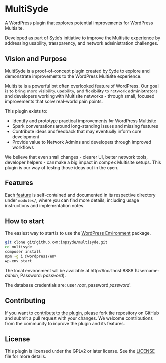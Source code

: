 # MultiSyde

A WordPress plugin that explores potential improvements for WordPress Multisite.

Developed as part of Syde’s initiative to improve the Multisite experience by addressing usability, transparency, and network administration challenges.

## Vision and Purpose

MultiSyde is a proof-of-concept plugin created by Syde to explore and demonstrate improvements to the WordPress Multisite experience.

Multisite is a powerful but often overlooked feature of WordPress. Our goal is to bring more visibility, usability, and flexibility to network administrators and developers working with Multisite networks - through small, focused improvements that solve real-world pain points.

This plugin exists to:
* Identify and prototype practical improvements for WordPress Multisite
* Spark conversations around long-standing issues and missing features
* Contribute ideas and feedback that may eventually inform core development
* Provide value to Network Admins and developers through improved workflows

We believe that even small changes - clearer UI, better network tools, developer helpers - can make a big impact in complex Multisite setups. This plugin is our way of testing those ideas out in the open.

## Features

Each [feature](./modules/README.md) is self-contained and documented in its respective directory under `modules/`, where you can find more details, including usage instructions and implementation notes.

## How to start

The easiest way to start is to use the [WordPress Environment](https://developer.wordpress.org/block-editor/reference-guides/packages/packages-env/) package.
```bash
git clone git@github.com:inpsyde/multisyde.git
cd multisyde
composer install
npm -g i @wordpress/env
wp-env start
```

The local environment will be available at http://localhost:8888 (Username: _admin_, Password: _password_).

The database credentials are: user _root_, password _password_.

## Contributing

If you want to [contribute to the plugin](./CONTRIBUTING.md), please fork the repository on GitHub and submit a pull request with your changes. We welcome contributions from the community to improve the plugin and its features.

## License

This plugin is licensed under the GPLv2 or later license. See the [LICENSE](LICENSE) file for more details.
